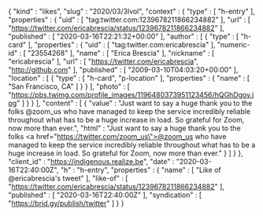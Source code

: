 {
  "kind" : "likes",
  "slug" : "2020/03/3lvol",
  "context" : {
    "type" : [ "h-entry" ],
    "properties" : {
      "uid" : [ "tag:twitter.com:1239678211866234882" ],
      "url" : [ "https://twitter.com/ericabrescia/status/1239678211866234882" ],
      "published" : [ "2020-03-16T22:21:32+00:00" ],
      "author" : [ {
        "type" : [ "h-card" ],
        "properties" : {
          "uid" : [ "tag:twitter.com:ericabrescia" ],
          "numeric-id" : [ "23554268" ],
          "name" : [ "Erica Brescia" ],
          "nickname" : [ "ericabrescia" ],
          "url" : [ "https://twitter.com/ericabrescia", "http://github.com" ],
          "published" : [ "2009-03-10T04:03:20+00:00" ],
          "location" : [ {
            "type" : [ "h-card", "p-location" ],
            "properties" : {
              "name" : [ "San Francisco, CA" ]
            }
          } ],
          "photo" : [ "https://pbs.twimg.com/profile_images/1196480373951123456/hQGhDgov.jpg" ]
        }
      } ],
      "content" : [ {
        "value" : "Just want to say a huge thank you to the folks @zoom_us who have managed to keep the service incredibly reliable throughout what has to be a huge increase in load. So grateful for Zoom, now more than ever.",
        "html" : "Just want to say a huge thank you to the folks <a href=\"https://twitter.com/zoom_us\">@zoom_us</a> who have managed to keep the service incredibly reliable throughout what has to be a huge increase in load. So grateful for Zoom, now more than ever."
      } ]
    }
  },
  "client_id" : "https://indigenous.realize.be",
  "date" : "2020-03-16T22:40:00Z",
  "h" : "h-entry",
  "properties" : {
    "name" : [ "Like of @ericabrescia's tweet" ],
    "like-of" : [ "https://twitter.com/ericabrescia/status/1239678211866234882" ],
    "published" : [ "2020-03-16T22:40:00Z" ],
    "syndication" : [ "https://brid.gy/publish/twitter" ]
  }
}
